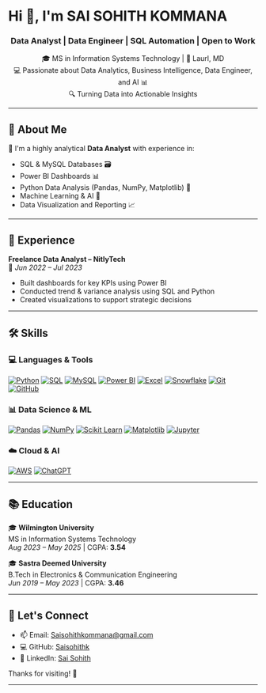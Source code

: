 # Hi 👋, I'm SAI SOHITH KOMMANA

<h3 align="center">Data Analyst | Data Engineer | SQL Automation | Open to Work</h3>
<p align="center">
  🎓 MS in Information Systems Technology | 📍 Laurl, MD <br>
  💻 Passionate about Data Analytics, Business Intelligence, Data Engineer, and AI 📊<br>
  🔍 Turning Data into Actionable Insights
</p>

---

## 🧭 About Me

🎯 I'm a highly analytical **Data Analyst** with experience in:

- SQL & MySQL Databases 🗃️  
- Power BI Dashboards 📊  
- Python Data Analysis (Pandas, NumPy, Matplotlib) 🐍  
- Machine Learning & AI 🤖  
- Data Visualization and Reporting 📈

---

## 💼 Experience

**Freelance Data Analyst – NitlyTech**  
📆 *Jun 2022 – Jul 2023*  
- Built dashboards for key KPIs using Power BI  
- Conducted trend & variance analysis using SQL and Python  
- Created visualizations to support strategic decisions

---

## 🛠️ Skills

### 💻 Languages & Tools

[![Python](https://img.shields.io/badge/Python-3776AB?style=for-the-badge&logo=python&logoColor=white)](#)
[![SQL](https://img.shields.io/badge/SQL-4479A1?style=for-the-badge&logo=sqlite&logoColor=white)](#)
[![MySQL](https://img.shields.io/badge/MySQL-005C84?style=for-the-badge&logo=mysql&logoColor=white)](#)
[![Power BI](https://img.shields.io/badge/Power%20BI-F2C811?style=for-the-badge&logo=powerbi&logoColor=black)](#)
[![Excel](https://img.shields.io/badge/Microsoft%20Excel-217346?style=for-the-badge&logo=microsoft-excel&logoColor=white)](#)
[![Snowflake](https://img.shields.io/badge/Snowflake-56B9EB?style=for-the-badge&logo=snowflake&logoColor=white)](#)
[![Git](https://img.shields.io/badge/Git-F05032?style=for-the-badge&logo=git&logoColor=white)](#)
[![GitHub](https://img.shields.io/badge/GitHub-181717?style=for-the-badge&logo=github&logoColor=white)](#)

### 📊 Data Science & ML

[![Pandas](https://img.shields.io/badge/Pandas-150458?style=for-the-badge&logo=pandas&logoColor=white)](#)
[![NumPy](https://img.shields.io/badge/Numpy-013243?style=for-the-badge&logo=numpy&logoColor=white)](#)
[![Scikit Learn](https://img.shields.io/badge/Scikit--Learn-F7931E?style=for-the-badge&logo=scikit-learn&logoColor=white)](#)
[![Matplotlib](https://img.shields.io/badge/Matplotlib-20232A?style=for-the-badge&logo=matplotlib&logoColor=white)](#)
[![Jupyter](https://img.shields.io/badge/Jupyter-F37626?style=for-the-badge&logo=jupyter&logoColor=white)](#)

### ☁️ Cloud & AI

[![AWS](https://img.shields.io/badge/AWS-232F3E?style=for-the-badge&logo=amazon-aws&logoColor=white)](#)
[![ChatGPT](https://img.shields.io/badge/OpenAI-412991?style=for-the-badge&logo=openai&logoColor=white)](#)

---

## 📚 Education

🎓 **Wilmington University**  
MS in Information Systems Technology  
*Aug 2023 – May 2025* | CGPA: **3.54**

🎓 **Sastra Deemed University**  
B.Tech in Electronics & Communication Engineering  
*Jun 2019 – May 2023* | CGPA: **3.46**  

---


## 🤝 Let's Connect
- 📫 Email: Saisohithkommana@gmail.com
- 💻 GitHub: [Saisohithk](https://github.com/Saisohithk)
- 🔗 LinkedIn: [Sai Sohith](www.linkedin.com/in/sai-sohith-410s62s11)

Thanks for visiting! 🌱

---
